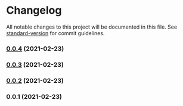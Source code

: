 # Changelog

All notable changes to this project will be documented in this file. See [standard-version](https://github.com/conventional-changelog/standard-version) for commit guidelines.

### [0.0.4](https://github.com/pahud/projen-extensions/compare/v0.0.3...v0.0.4) (2021-02-23)

### [0.0.3](https://github.com/pahud/projen-extensions/compare/v0.0.2...v0.0.3) (2021-02-23)

### [0.0.2](https://github.com/pahud/projen-extensions/compare/v0.0.1...v0.0.2) (2021-02-23)

### 0.0.1 (2021-02-23)
